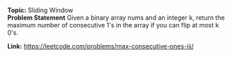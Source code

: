 **Topic:** Sliding Window<br>
**Problem Statement**
Given a binary array nums and an integer k, return the maximum number of consecutive 1's in the array if you can flip at
most k 0's.

**Link:** https://leetcode.com/problems/max-consecutive-ones-iii/